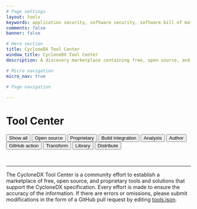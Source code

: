 ```yaml
---
# Page settings
layout: tools
keywords: application security, software security, software bill of material, SBOM, BOM, open source, supply chain, specification, spdx, license, package url, purl, cpe
comments: false
banner: false

# Hero section
title: CycloneDX Tool Center
window_title: CycloneDX Tool Center
description: A discovery marketplace containing free, open source, and proprietary tools and solutions that support the CycloneDX specification.

# Micro navigation
micro_nav: true

# Page navigation
    
---
```


# Tool Center

<p><span id="category-description"></span></p>

<div id="button-container">
  <button class="btn active" onclick="filterSelection('all')"> Show all <span id="btn-badge-all" class="badge"></span></button>
  <button class="btn" onclick="filterSelection('opensource', 'Open source tools that support CycloneDX')"> Open source <span id="btn-badge-opensource" class="badge"></span></button>
  <button class="btn" onclick="filterSelection('proprietary', 'Proprietary tools that support CycloneDX')"> Proprietary <span id="btn-badge-proprietary" class="badge"></span></button>
  <button class="btn" onclick="filterSelection('build-integration', 'Tools that integrate with build systems and package managers')"> Build integration <span id="btn-badge-build-integration" class="badge"></span></button>
  <button class="btn" onclick="filterSelection('analysis', 'Tools that can analyze CycloneDX SBOMs')"> Analysis <span id="btn-badge-analysis" class="badge"></span></button>
  <button class="btn" onclick="filterSelection('author', 'Tools that human authors can use to create CycloneDX SBOMs')"> Author <span id="btn-badge-author" class="badge"></span></button>
  <button class="btn" onclick="filterSelection('github-action', 'GitHub actions which produce CycloneDX SBOMS')"> GitHub action <span id="btn-badge-github-action" class="badge"></span></button>
  <button class="btn" onclick="filterSelection('transform', 'Tools that transform CycloneDX into other formats or that transform other formats into CycloneDX')"> Transform <span id="btn-badge-transform" class="badge"></span></button>
  <button class="btn" onclick="filterSelection('library', 'Modular components that can programmatically create, parse, or validate CycloneDX SBOMs')"> Library <span id="btn-badge-library" class="badge"></span></button>
  <button class="btn" onclick="filterSelection('distribute', 'Tools used to capture and distribute CycloneDX SBOMs')"> Distribute <span id="btn-badge-distribute" class="badge"></span></button>
</div>

<div class="cards" id="tools">  
</div>

<p><br></p>

<hr>
The CycloneDX Tool Center is a community effort to establish a marketplace of free, open source, and proprietary tools 
and solutions that support the CycloneDX specification. Every effort is made to ensure the accuracy of the information. 
If there are errors or omissions, please submit modifications in the form of a GitHub  pull request by editing 
<a href="https://github.com/CycloneDX/cyclonedx.org/blob/master/tool-center/tools.json">tools.json</a>.
